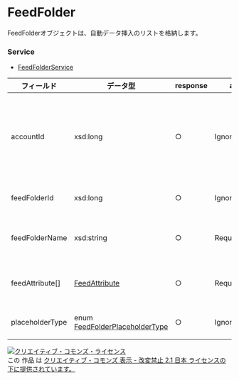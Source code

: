 # FeedFolder
FeedFolderオブジェクトは、自動データ挿入のリストを格納します。

### Service
+ [FeedFolderService](../services/FeedFolderService.md)

| フィールド | データ型 |  response | add | set | remove | 説明 | 
|---|---|---|---|---|---|---|
| accountId| xsd:long|  ○| Ignore| Ignore| Ignore| アカウントIDです。<br>※入稿の仕様変更により不要になりました。 |
| feedFolderId| xsd:long|  ○| Ignore| Requirement<br>Not updatable| Requirement<br>Not updatable| FeedフォルダIDです。 |
| feedFolderName| xsd:string| ○| Requirement| Ignore| Ignore| Feedフォルダのリスト名です。 |
| feedAttribute[]| <a href="./FeedAttribute.md">FeedAttribute</a>| ○| Requirement| Requirement| Ignore| Feedの属性（カラム）情報です。 |
| placeholderType| enum <a href="./FeedFolderPlaceholderType.md">FeedFolderPlaceholderType</a>| ○| Ignore| Ignore| Ignore| FeedItemの種類です。 |

<a rel="license" href="http://creativecommons.org/licenses/by-nd/2.1/jp/"><img alt="クリエイティブ・コモンズ・ライセンス" style="border-width:0" src="https://i.creativecommons.org/l/by-nd/2.1/jp/88x31.png" /></a><br />この 作品 は <a rel="license" href="http://creativecommons.org/licenses/by-nd/2.1/jp/">クリエイティブ・コモンズ 表示 - 改変禁止 2.1 日本 ライセンスの下に提供されています。</a>
